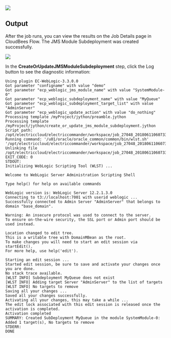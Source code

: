 <img src="../../plugins/EC-WebLogic/images/CreateOrUpdateSubdeployment/Form.png" />

## Output

After the job runs, you can view the results on the Job Details page in CloudBees Flow. The JMS Module Subdeployment was created successfully.

<img src="../../plugins/EC-WebLogic/images/CreateOrUpdateSubdeployment/Summary.png" />

In the <b>CreateOrUpdateJMSModuleSubdeployment</b> step, click the Log button to see the diagnostic information:

    Using plugin EC-WebLogic-3.3.0.0
    Got parameter "configname" with value "demo"
    Got parameter "ecp_weblogic_jms_module_name" with value "SystemModule-0"
    Got parameter "ecp_weblogic_subdeployment_name" with value "MyQueue"
    Got parameter "ecp_weblogic_subdeployment_target_list" with value "AdminServer"
    Got parameter "ecp_weblogic_update_action" with value "do_nothing"
    Processing template /myProject/jython/preamble.jython
    Processing template /myProject/jython/create_or_update_jms_module_subdeployment.jython
    Script path: /opt/electriccloud/electriccommander/workspace/job_27048_20180611060733/exec_403411813739896.jython
    Running command: '/u01/oracle/oracle_common/common/bin/wlst.sh' '/opt/electriccloud/electriccommander/workspace/job_27048_20180611060733/exec_403411813739896.jython'
    Unlinking file /opt/electriccloud/electriccommander/workspace/job_27048_20180611060733/exec_403411813739896.jython
    EXIT_CODE: 0
    STDOUT:
    Initializing WebLogic Scripting Tool (WLST) ...

    Welcome to WebLogic Server Administration Scripting Shell

    Type help() for help on available commands

    WebLogic version is: WebLogic Server 12.2.1.3.0
    Connecting to t3://localhost:7001 with userid weblogic ...
    Successfully connected to Admin Server "AdminServer" that belongs to domain "base_domain".

    Warning: An insecure protocol was used to connect to the server.
    To ensure on-the-wire security, the SSL port or Admin port should be used instead.

    Location changed to edit tree.
    This is a writable tree with DomainMBean as the root.
    To make changes you will need to start an edit session via startEdit().
    For more help, use help('edit').

    Starting an edit session ...
    Started edit session, be sure to save and activate your changes once you are done.
    No stack trace available.
    [WLST INFO] Subdeployment MyQueue does not exist
    [WLST INFO] Adding target Server "AdminServer" to the list of targets
    [WLST INFO] No targets to remove
    Saving all your changes ...
    Saved all your changes successfully.
    Activating all your changes, this may take a while ...
    The edit lock associated with this edit session is released once the activation is completed.
    Activation completed
    SUMMARY: Created SubDeployment MyQueue in the module SystemModule-0: Added 1 target(s), No targets to remove
    STDERR:
    DONE

